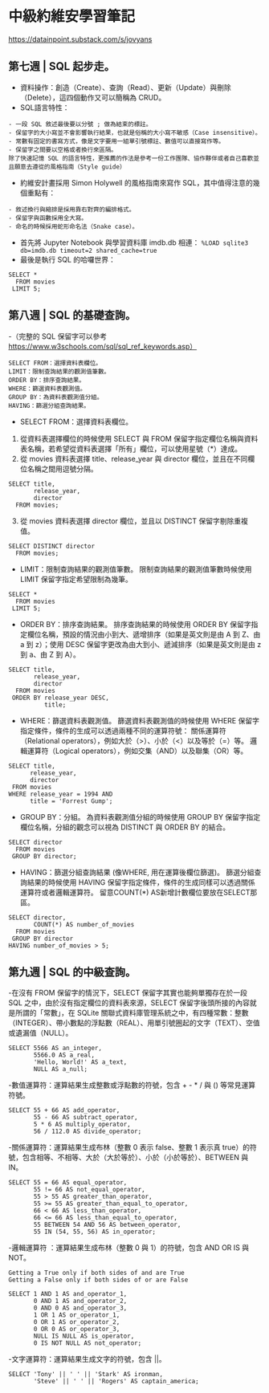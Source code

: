 # 中級約維安學習筆記

https://datainpoint.substack.com/s/jovyans

## 第七週 | SQL 起步走。
- 資料操作：創造（Create）、查詢（Read）、更新（Update）與刪除（Delete），這四個動作又可以簡稱為 CRUD。
-  SQL語言特性：
```
- 一段 SQL 敘述最後要以分號 ; 做為結束的標註。
- 保留字的大小寫並不會影響執行結果，也就是俗稱的大小寫不敏感（Case insensitive）。
- 常數有固定的書寫方式，像是文字要用一組單引號標註、數值可以直接寫作等。
- 保留字之間要以空格或者換行來區隔。
除了快速記憶 SQL 的語言特性，更推薦的作法是參考一份工作團隊、協作夥伴或者自己喜歡並且願意去遵從的風格指南（Style guide）
```
- 約維安計畫採用 Simon Holywell 的風格指南來寫作 SQL，其中值得注意的幾個重點有：
```
- 敘述換行與縮排是採用靠右對齊的編排格式。
- 保留字與函數採用全大寫。
- 命名的時候採用蛇形命名法（Snake case）。
```
- 首先將 Jupyter Notebook 與學習資料庫 imdb.db 相連：
`%LOAD sqlite3 db=imdb.db timeout=2 shared_cache=true`
- 最後是執行 SQL 的哈囉世界：
```
SELECT *
  FROM movies
 LIMIT 5;
 ```

## 第八週 | SQL 的基礎查詢。
-（完整的 SQL 保留字可以參考 https://www.w3schools.com/sql/sql_ref_keywords.asp）
```
SELECT FROM：選擇資料表欄位。
LIMIT：限制查詢結果的觀測值筆數。
ORDER BY：排序查詢結果。
WHERE：篩選資料表觀測值。
GROUP BY：為資料表觀測值分組。
HAVING：篩選分組查詢結果。
```
- SELECT FROM：選擇資料表欄位。
1. 從資料表選擇欄位的時候使用 SELECT 與 FROM 保留字指定欄位名稱與資料表名稱，若希望從資料表選擇「所有」欄位，可以使用星號（*）達成。
2. 從 movies 資料表選擇 title、release_year 與 director 欄位，並且在不同欄位名稱之間用逗號分隔。
```
SELECT title,
       release_year,
       director
  FROM movies;
```
3. 從 movies 資料表選擇 director 欄位，並且以 DISTINCT 保留字剔除重複值。
```
SELECT DISTINCT director
  FROM movies;
```
- LIMIT：限制查詢結果的觀測值筆數。
限制查詢結果的觀測值筆數時候使用 LIMIT 保留字指定希望限制為幾筆。
```
SELECT *
  FROM movies
 LIMIT 5;
```
- ORDER BY：排序查詢結果。
排序查詢結果的時候使用 ORDER BY 保留字指定欄位名稱，預設的情況由小到大、遞增排序（如果是英文則是由 A 到 Z、由 a 到 z）；使用 DESC 保留字更改為由大到小、遞減排序（如果是英文則是由 z 到 a、由 Z 到 A）。
```
SELECT title,
       release_year,
       director
  FROM movies
 ORDER BY release_year DESC,
          title;
 ```
 - WHERE：篩選資料表觀測值。
篩選資料表觀測值的時候使用 WHERE 保留字指定條件，條件的生成可以透過兩種不同的運算符號：
關係運算符（Relational operators），例如大於（>）、小於（<）以及等於（=）等。
邏輯運算符（Logical operators），例如交集（AND）以及聯集（OR）等。
 ```
SELECT title,
       release_year,
       director
  FROM movies
 WHERE release_year = 1994 AND
       title = 'Forrest Gump';
 ```
 - GROUP BY：分組。
為資料表觀測值分組的時候使用 GROUP BY 保留字指定欄位名稱，分組的觀念可以視為 DISTINCT 與 ORDER BY 的結合。
```
SELECT director
  FROM movies
 GROUP BY director;
 ```
 - HAVING：篩選分組查詢結果 (像WHERE, 用在運算後欄位篩選)。
篩選分組查詢結果的時候使用 HAVING 保留字指定條件，條件的生成同樣可以透過關係運算符或者邏輯運算符。
留意COUNT(*) AS新增計數欄位要放在SELECT那區。
```
SELECT director,
       COUNT(*) AS number_of_movies
  FROM movies
 GROUP BY director
HAVING number_of_movies > 5;
```

## 第九週 | SQL 的中級查詢。
-在沒有 FROM 保留字的情況下，SELECT 保留字其實也能夠單獨存在於一段 SQL 之中，由於沒有指定欄位的資料表來源，SELECT 保留字後頭所接的內容就是所謂的「常數」，在 SQLite 關聯式資料庫管理系統之中，有四種常數：整數（INTEGER）、帶小數點的浮點數（REAL）、用單引號圈起的文字（TEXT）、空值或遺漏值（NULL）。
```
SELECT 5566 AS an_integer,
       5566.0 AS a_real,
       'Hello, World!' AS a_text,
       NULL AS a_null;
```
-數值運算符：運算結果生成整數或浮點數的符號，包含 + - * / 與 () 等常見運算符號。
```
SELECT 55 + 66 AS add_operator,
       55 - 66 AS subtract_operator,
       5 * 6 AS multiply_operator,
       56 / 112.0 AS divide_operator;
```
-關係運算符：運算結果生成布林（整數 0 表示 false、整數 1 表示真 true）的符號，包含相等、不相等、大於（大於等於）、小於（小於等於）、BETWEEN 與 IN。
```
SELECT 55 = 66 AS equal_operator,
       55 != 66 AS not_equal_operator,
       55 > 55 AS greater_than_operator,
       55 >= 55 AS greater_than_equal_to_operator,
       66 < 66 AS less_than_operator,
       66 <= 66 AS less_than_equal_to_operator,
       55 BETWEEN 54 AND 56 AS between_operator,
       55 IN (54, 55, 56) AS in_operator;
```
-邏輯運算符 ：運算結果生成布林（整數 0 與 1）的符號，包含 AND OR IS 與 NOT。
```
Getting a True only if both sides of and are True
Getting a False only if both sides of or are False
```
```
SELECT 1 AND 1 AS and_operator_1,
       0 AND 1 AS and_operator_2,
       0 AND 0 AS and_operator_3,
       1 OR 1 AS or_operator_1,
       0 OR 1 AS or_operator_2,
       0 OR 0 AS or_operator_3,
       NULL IS NULL AS is_operator,
       0 IS NOT NULL AS not_operator;
```
-文字運算符：運算結果生成文字的符號，包含 ||。
```
SELECT 'Tony' || ' ' || 'Stark' AS ironman,
       'Steve' || ' ' || 'Rogers' AS captain_america;
```
